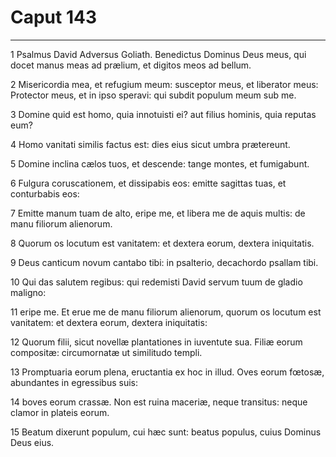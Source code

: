 # Caput 143

***

1 Psalmus David Adversus Goliath. Benedictus Dominus Deus meus, qui docet manus meas ad prælium, et digitos meos ad bellum.

2 Misericordia mea, et refugium meum: susceptor meus, et liberator meus: Protector meus, et in ipso speravi: qui subdit populum meum sub me.

3 Domine quid est homo, quia innotuisti ei? aut filius hominis, quia reputas eum?

4 Homo vanitati similis factus est: dies eius sicut umbra prætereunt.

5 Domine inclina cælos tuos, et descende: tange montes, et fumigabunt.

6 Fulgura coruscationem, et dissipabis eos: emitte sagittas tuas, et conturbabis eos:

7 Emitte manum tuam de alto, eripe me, et libera me de aquis multis: de manu filiorum alienorum.

8 Quorum os locutum est vanitatem: et dextera eorum, dextera iniquitatis.

9 Deus canticum novum cantabo tibi: in psalterio, decachordo psallam tibi.

10 Qui das salutem regibus: qui redemisti David servum tuum de gladio maligno:

11 eripe me. Et erue me de manu filiorum alienorum, quorum os locutum est vanitatem: et dextera eorum, dextera iniquitatis:

12 Quorum filii, sicut novellæ plantationes in iuventute sua. Filiæ eorum compositæ: circumornatæ ut similitudo templi.

13 Promptuaria eorum plena, eructantia ex hoc in illud. Oves eorum fœtosæ, abundantes in egressibus suis:

14 boves eorum crassæ. Non est ruina maceriæ, neque transitus: neque clamor in plateis eorum.

15 Beatum dixerunt populum, cui hæc sunt: beatus populus, cuius Dominus Deus eius.

